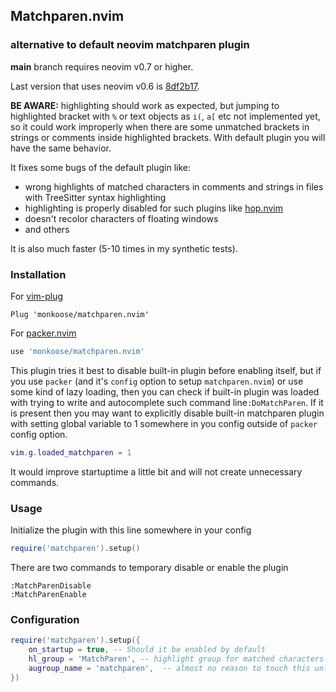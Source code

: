 ## Matchparen.nvim
### alternative to default neovim matchparen plugin

**main** branch requires neovim v0.7 or higher.

Last version that uses neovim v0.6 is [8df2b17](https://github.com/monkoose/matchparen.nvim/commit/8df2b177cd92c0fa7e4d4a7c1812612d9a59651d).

**BE AWARE:** highlighting should work as expected, but jumping to highlighted
bracket with `%` or text objects as `i(`, `a[` etc not implemented yet, so it
could work improperly when there are some unmatched brackets in strings or
comments inside highlighted brackets. With default plugin you will have the
same behavior.

It fixes some bugs of the default plugin like:
- wrong highlights of matched characters in comments and strings in files with TreeSitter syntax highlighting
- highlighting is properly disabled for such plugins like [hop.nvim](https://github.com/phaazon/hop.nvim)
- doesn't recolor characters of floating windows
- and others

It is also much faster (5-10 times in my synthetic tests).

### Installation

For [vim-plug](https://github.com/junegunn/vim-plug)
```vim
Plug 'monkoose/matchparen.nvim'
```

For [packer.nvim](https://github.com/wbthomason/packer.nvim)
```lua
use 'monkoose/matchparen.nvim'
```

This plugin tries it best to disable built-in plugin before enabling itself,
but if you use `packer` (and it's `config` option to setup `matchparen.nvim`)
or use some kind of lazy loading, then you can check if built-in plugin was
loaded with trying to write and autocomplete such command line`:DoMatchParen`.
If it is present then you may want to explicitly disable built-in matchparen
plugin with setting global variable to 1 somewhere in you config outside of
`packer` config option.
```lua
vim.g.loaded_matchparen = 1
```
It would improve startuptime a little bit and will not create unnecessary commands.

### Usage

Initialize the plugin with this line somewhere in your config
```lua
require('matchparen').setup()
```

There are two commands to temporary disable or enable the plugin
```
:MatchParenDisable
:MatchParenEnable
```

### Configuration

```lua
require('matchparen').setup({
    on_startup = true, -- Should it be enabled by default
    hl_group = 'MatchParen', -- highlight group for matched characters
    augroup_name = 'matchparen',  -- almost no reason to touch this unless there is already augroup with such name
})
```
